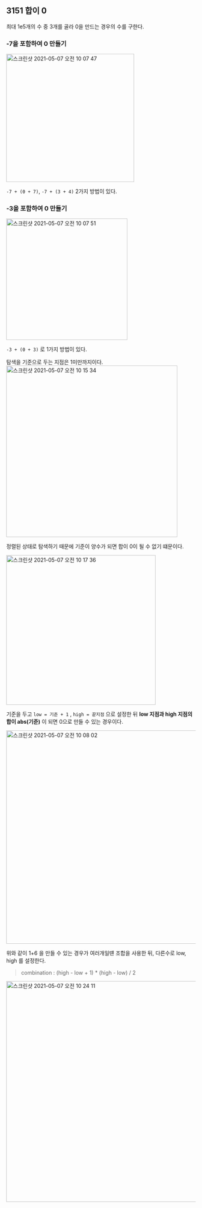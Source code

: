 <h2>3151 합이 0</h2>

최대 1e5개의 수 중 3개를 골라 0을 만드는 경우의 수를 구한다.<br>

<h3>-7을 포함하여 0 만들기</h3>

<img width="340" alt="스크린샷 2021-05-07 오전 10 07 47" src="https://user-images.githubusercontent.com/54436228/117383626-246cfe80-af1c-11eb-9c21-87a0369da2b6.png">

```-7 + (0 + 7)```, ```-7 + (3 + 4)``` 2가지 방법이 있다.

<h3>-3을 포함하여 0 만들기</h3>

<img width="322" alt="스크린샷 2021-05-07 오전 10 07 51" src="https://user-images.githubusercontent.com/54436228/117383753-72820200-af1c-11eb-8822-426222988e29.png">

```-3 + (0 + 3)``` 로 1가지 방법이 있다.

탐색을 기준으로 두는 지점은 1미만까지이다.<br>
<img width="455" alt="스크린샷 2021-05-07 오전 10 15 34" src="https://user-images.githubusercontent.com/54436228/117384121-39965d00-af1d-11eb-91e9-60497b46d265.png">

정렬된 상태로 탐색하기 때문에 기준이 양수가 되면 합이 0이 될 수 없기 떄문이다.<br>

<img width="397" alt="스크린샷 2021-05-07 오전 10 17 36" src="https://user-images.githubusercontent.com/54436228/117384225-76faea80-af1d-11eb-8b04-ef98ddb852eb.png">

기준을 두고 ```low = 기준 + 1``` , ```high = 끝지점``` 으로 설정한 뒤 **low 지점과 high 지점의 합이 abs(기준)** 이 되면 0으로 만들 수 있는 경우이다.<br>



<img width="566" alt="스크린샷 2021-05-07 오전 10 08 02" src="https://user-images.githubusercontent.com/54436228/117384431-e670da00-af1d-11eb-89cd-41df62a27c82.png">

위와 같이 1+6 을 만들 수 있는 경우가 여러개일떈 조합을 사용한 뒤, 다른수로 low, high 를 설정한다.<br>

> combination : (high - low + 1) * (high - low) / 2

<img width="586" alt="스크린샷 2021-05-07 오전 10 24 11" src="https://user-images.githubusercontent.com/54436228/117384636-672fd600-af1e-11eb-850f-12c43f6d7217.png">
